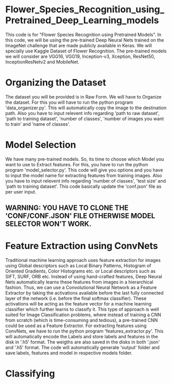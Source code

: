 # Flower_Species_Recognition_using_Pretrained_Deep_Learning_models

This code is for "Flower Species Recognition using Pretrained Models". In this code, we will be using the pre-trained Deep Neural Nets trained on the ImageNet challenge that are made publicly available in Keras. We will specially use Kaggle Dataset of Flower Recognition.
The pre-trained models we will consider are VGG16, VGG19, Inception-v3, Xception, ResNet50, InceptionResNetv2 and MobileNet. 
# Organizing the Dataset
The dataset you will be provided is in Raw Form. We will have to Organize the dataset. For this you will have to run the python program 'data_organizer.py'. This will automatically copy the image to the destination path. Also you have to input relevent info regarding 'path to raw dataset', 'path to training dataset', 'number of classes', 'number of images you want to train' and 'name of classes'.
# Model Selection
We have many pre-trained models. So, its time to choose which Model you want to use to Extract features. For this, you have to run the python program 'model_selector.py'. This code will give you options and you have to input the model name for extracting features from training images. Also you have to input relevent info regarding 'number of classes', 'test size' and 'path to training dataset'. This code basically update the 'conf.json' file as per user input. 
## WARNING: YOU HAVE TO CLONE THE 'CONF/CONF.JSON' FILE OTHERWISE MODEL SELECTOR WON'T WORK.
# Feature Extraction using ConvNets
Traditional machine learning approach uses feature extraction for images using Global descriptors such as Local Binary Patterns, Histogram of Oriented Gradients, Color Histograms etc. or Local descriptors such as SIFT, SURF, ORB etc. Instead of using hand-crafted features, Deep Neural Nets automatically learns these features from images in a hierarchical fashion. 
Thus, we can use a Convolutional Neural Network as a Feature Extractor by taking the activations available before the last fully connected layer of the network (i.e. before the final softmax classifier). These activations will be acting as the feature vector for a machine learning classifier which further learns to classify it. This type of approach is well suited for Image Classification problems, where instead of training a CNN from scratch (which is time-consuming and tedious), a pre-trained CNN could be used as a Feature Extractor.
For extracting features using ConvNets, we have to run the python program 'features_extractor.py'. This will automatically encode the Labels and store labels and features in the disk in '.h5' format. The weigths are also saved in the disks in both '.json' and '.h5' format. The code will automatically generate 'output' folder and save labels, features and model in respective models folder.
# Classifying 
